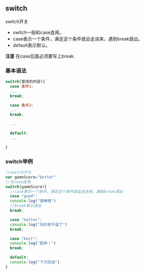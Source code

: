 ## switch
switch开关
* switch一般和case连用。
* case表示一个条件，满足这个条件就会走进来，遇到break跳出。
* default表示默认。

**注意**
在case后面必须要写上break.

### 基本语法

```javascript
switch(查找的内容){
  case 条件1:
  ...
  break;

  case 条件2:
  ...
  break;

  ...

  default:
  ...

}
```

### switch举例

```javascript
//switch开关
var gameScore="better"
//与case连用
switch(gameScore){
  //case表示一个条件，满足这个条件就会走进来，遇到break调出
  case "good":
  console.log("很棒哦")
  //break表示退出
  break;

  case "better":
  console.log("玩的老牛逼了")
  break;

  case "best":
  console.log("超神！")
  break;

  default:
  console.log("下次加油")
}
```
